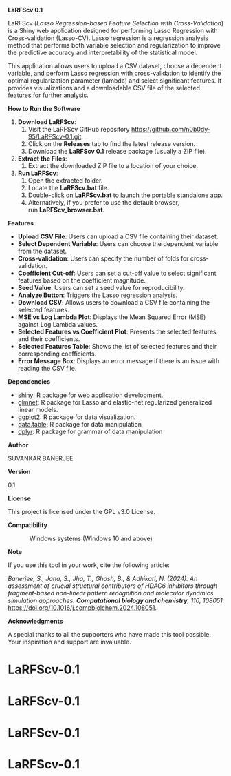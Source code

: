 ﻿**LaRFScv 0.1**

LaRFScv (*Lasso Regression-based Feature Selection with Cross-Validation*) is a Shiny web application designed for performing Lasso Regression with Cross-validation (Lasso-CV). Lasso regression is a regression analysis method that performs both variable selection and regularization to improve the predictive accuracy and interpretability of the statistical model.

This application allows users to upload a CSV dataset, choose a dependent variable, and perform Lasso regression with cross-validation to identify the optimal regularization parameter (lambda) and select significant features. It provides visualizations and a downloadable CSV file of the selected features for further analysis.

**How to Run the Software**

1. **Download LaRFScv**:
   1. Visit the LaRFScv GitHub repository <https://github.com/n0b0dy-95/LaRFScv-0.1.git>.
   1. Click on the **Releases** tab to find the latest release version.
   1. Download the **LaRFScv 0.1** release package (usually a ZIP file).
1. **Extract the Files**:
   1. Extract the downloaded ZIP file to a location of your choice.
1. **Run LaRFScv**:
   1. Open the extracted folder.
   1. Locate the **LaRFScv.bat** file.
   1. Double-click on **LaRFScv.bat** to launch the portable standalone app.
   1. Alternatively, if you prefer to use the default browser, run **LaRFScv\_browser.bat**.

**Features**

- **Upload CSV File**: Users can upload a CSV file containing their dataset.
- **Select Dependent Variable**: Users can choose the dependent variable from the dataset.
- **Cross-validation**: Users can specify the number of folds for cross-validation.
- **Coefficient Cut-off**: Users can set a cut-off value to select significant features based on the coefficient magnitude.
- **Seed Value**: Users can set a seed value for reproducibility.
- **Analyze Button**: Triggers the Lasso regression analysis.
- **Download CSV**: Allows users to download a CSV file containing the selected features.
- **MSE vs Log Lambda Plot**: Displays the Mean Squared Error (MSE) against Log Lambda values.
- **Selected Features vs Coefficient Plot**: Presents the selected features and their coefficients.
- **Selected Features Table**: Shows the list of selected features and their corresponding coefficients.
- **Error Message Box**: Displays an error message if there is an issue with reading the CSV file.

**Dependencies**

- [shiny](https://shiny.posit.co/): R package for web application development.
- [glmnet](https://cran.r-project.org/web/packages/glmnet/index.html): R package for Lasso and elastic-net regularized generalized linear models.
- [ggplot2](https://ggplot2.tidyverse.org/): R package for data visualization.
- [data.table](https://cran.r-project.org/web/packages/data.table/): R package for data manipulation
- [dplyr](https://dplyr.tidyverse.org/): R package for grammar of data manipulation

**Author**

SUVANKAR BANERJEE

**Version**

0\.1

**License**

This project is licensed under the GPL v3.0 License.

**Compatibility**

`		`Windows systems (Windows 10 and above)

**Note** 

If you use this tool in your work, cite the following article:

*Banerjee, S., Jana, S., Jha, T., Ghosh, B., & Adhikari, N. (2024). An assessment of crucial structural contributors of HDAC6 inhibitors through fragment-based non-linear pattern recognition and molecular dynamics simulation approaches. **Computational biology and chemistry**, 110, 108051.* <https://doi.org/10.1016/j.compbiolchem.2024.108051>.

**Acknowledgments**

A special thanks to all the supporters who have made this tool possible. Your inspiration and support are invaluable.
# LaRFScv-0.1
# LaRFScv-0.1
# LaRFScv-0.1
# LaRFScv-0.1
